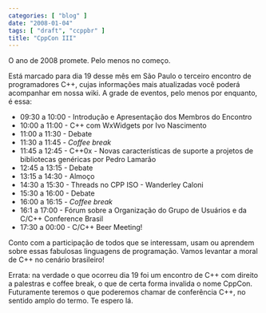 ```yaml
---
categories: [ "blog" ]
date: "2008-01-04"
tags: [ "draft", "ccppbr" ]
title: "CppCon III"
---
```

O ano de 2008 promete. Pelo menos no começo.

Está marcado para dia 19 desse mês em São Paulo o terceiro encontro
de programadores C++, cujas informações mais atualizadas você poderá
acompanhar em nossa wiki. A grade de eventos, pelo menos por enquanto,
é essa:

  * 09:30 a 10:00 - Introdução e Apresentação dos Membros do Encontro
  * 10:00 a 11:00 - C++  com WxWidgets por  Ivo Nascimento
  * 11:00 a 11:30 - Debate
  * 11:30 a 11:45 - _Coffee break_
  * 11:45 a 12:45 - C++0x - Novas características de suporte a projetos
  de bibliotecas genéricas por Pedro Lamarão
  * 12:45 a 13:15 - Debate
  * 13:15 a 14:30 - Almoço
  * 14:30 a 15:30 - Threads no CPP ISO - Wanderley Caloni
  * 15:30 a 16:00 - Debate
  * 16:00 a 16:15 - _Coffee break_
  * 16:1 a 17:00 - Fórum sobre a Organização do Grupo de Usuários
  e da C/C++ Conference Brasil
  * 17:30 a 00:00 - C/C++ Beer Meeting!

Conto com a participação de todos que se interessam, usam ou aprendem
sobre essas fabulosas linguagens de programação. Vamos levantar a
moral de C++ no cenário brasileiro!

Errata: na verdade o que ocorreu dia 19 foi um encontro de C++ com
direito a palestras e coffee break, o que de certa forma invalida o nome
CppCon. Futuramente teremos o que poderemos chamar de conferência C++,
no sentido amplo do termo. Te espero lá.


